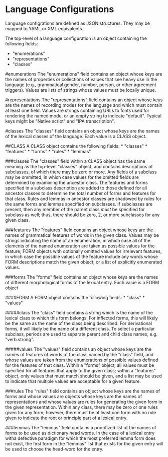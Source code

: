 Language Configurations
=============

Language configrations are defined as JSON structures. They may be mapped to YAML or XML equivalents.

The top-level of a language configuration is an object containing the following fields:
* "enumerations"
* "representations"
* "classes"

#enumerations
The "enumerations" field contains an object whose keys are the names of properties or collections of values that see heavy use in the language (e.g., grammatical gender, number, person, or other agreement triggers). Values are lists of strings whose values must be locally unique.

#representations
The "representations" field contains an object whose keys are the names of recording modes for the language and which must contain at least one field. Values are strings containing URLs to fonts used for rendering the named mode, or an empty string to indicate "default". Typical keys might be "Native script" and "IPA transcription".

#classes
The "classes" field contains an object whose keys are the names of the lexical classes of the language. Each value is a CLASS object.

##CLASS
A CLASS object contains the following fields:
	* "classes"
    * "features"
	* "forms"
	* "rules"
	* "lemmas"
	
###classes
The "classes" field within a CLASS object has the same meaning as the top-level "classes" object, and contains descriptions of subclasses, of which there may be zero or more. Any fields of a subclass may be ommitted, in which case values for the omitted fields are determined by examining the ancestor class. The features and forms specified in a subclass description are added to those defined for all ancestor classes to determine the total number of forms and features for that class. Rules and lemmas in ancestor classes are shadowed by rules for the same forms and lemmas specified on subclasses. If subclasses are present, then any member of the parent class *must* be specified for subclass as well; thus, there should be zero, 2, or more subclasses for any given class.

###features
The "features" field contains an object whose keys are the names of grammatical features of words in the given class. Values may be strings indicating the name of an enumeration, in which case all of the elements of the named enumeration are taken as possible values for the feature; FORM objects with optionally omitted values for irrelevant features, in which case the possible values of the feature include any words whose FORM descriptions match the given object; or a list of explicitly enumerated values.

###forms
The "forms" field contains an object whose keys are the names of different morphological forms of the lexical entry. Each value is a FORM object

####FORM
A FORM object contains the following fields:
    * "class"
	* "values"

#####class
The "class" field contains a string which is the name of the lexical class to which this form belongs. For inflected forms, this will likely be the same as the name of the class being described. For derivational forms, it will likely be the name of a different class. To select a particular subclass, periods are used to separate parent and child class names; e.g. "verb.strong".

#####values
The "values" field contains an object whose keys are the names of features of words of the class named by the "class" field, and whose values are taken from the enumerations of possible values defined for the features of that class. Within a "forms" object, all values must be specified for all features that apply to the given class; within a "features" object, only values that must match should be given, and a list may be used to indicate that multiple values are acceptable for a given feature.

###rules
The "rules" field contains an object whose keys are the names of forms and whose values are objects whose keys are the names of representations and whose values are rules for generating the given form in the given representation. Within any class, there may be zero or one rules given for any form; however, there must be at least one form with no rule given to indicate the root or principle part of a lexical entry.

###lemmas
The "lemmas" field contains a prioritized list of the names of forms to be used as dictionary head words. In the case of a lexical entry witha  defective paradigm for which the most preferred lemma form does not exist, the first form in the "lemmas" list that exists for the given entry will be used to choose the head-word for the entry.
